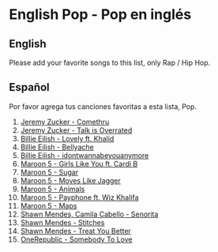 
# English Pop - Pop en inglés

## English
Please add your favorite songs to this list, only Rap / Hip Hop. 

## Español
Por favor agrega tus canciones favoritas a esta lista, Pop.

1. [Jeremy Zucker - Comethru](https://www.youtube.com/watch?v=jO2viLEW-1A)
2. [Jeremy Zucker - Talk is Overrated](https://www.youtube.com/watch?v=2q01G4te-Ng)
3. [Billie Eilish - Lovely ft. Khalid](https://www.youtube.com/watch?v=V1Pl8CzNzCw)
4. [Billie Eilish - Bellyache](https://www.youtube.com/watch?v=gBRi6aZJGj4)
5. [Billie Eilish - idontwannabeyouanymore](https://www.youtube.com/watch?v=-tn2S3kJlyU)
6. [Maroon 5 - Girls Like You ft. Cardi B](https://www.youtube.com/watch?v=aJOTlE1K90k)
7. [Maroon 5 - Sugar](https://www.youtube.com/watch?v=09R8_2nJtjg)
8. [Maroon 5 - Moves Like Jagger](https://www.youtube.com/watch?v=OYD9ThwAbBw)
9. [Maroon 5 - Animals](https://www.youtube.com/watch?v=qpgTC9MDx1o)
10. [Maroon 5 - Payphone ft. Wiz Khalifa](https://www.youtube.com/watch?v=KRaWnd3LJfs)
11. [Maroon 5 - Maps](https://www.youtube.com/watch?v=Y7ix6RITXM0)
12. [Shawn Mendes, Camila Cabello - Senorita](https://www.youtube.com/watch?v=xq866Q7GUlc)
13. [Shawn Mendes - Stitches](https://www.youtube.com/watch?v=VbfpW0pbvaU)
14. [Shawn Mendes - Treat You Better](https://www.youtube.com/watch?v=lY2yjAdbvdQ)
15. [OneRepublic - Somebody To Love](https://www.youtube.com/watch?v=1qdo91-z7EQ)

